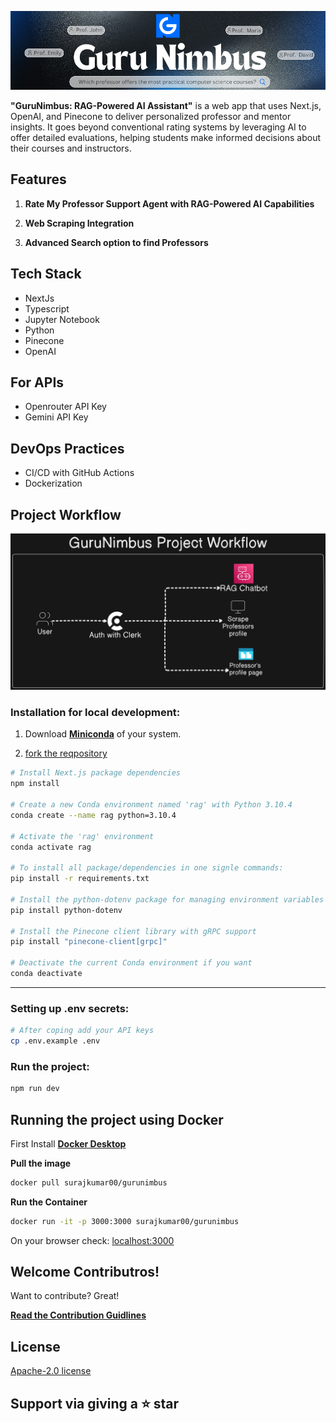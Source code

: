 ![GuruNimbus Banner](./public/GuruNimbus-README-banner.png)

**"GuruNimbus: RAG-Powered AI Assistant"** is a web app that uses Next.js, OpenAI, and Pinecone to deliver personalized professor and mentor insights. It goes beyond conventional rating systems by leveraging AI to offer detailed evaluations, helping students make informed decisions about their courses and instructors.

## Features

1. **Rate My Professor Support Agent with RAG-Powered AI Capabilities**

2. **Web Scraping Integration**

3. **Advanced Search option to find Professors**


## Tech Stack
- NextJs
- Typescript
- Jupyter Notebook
- Python
- Pinecone
- OpenAI

## For APIs
- Openrouter API Key
- Gemini API Key

## DevOps Practices
- CI/CD with GitHub Actions
- Dockerization 

## Project Workflow
![GuruNimbus Project Workflow](./public/GuruNimbus-Project-Workflow.png)


### Installation for local development:
1. Download [**Miniconda**](https://docs.anaconda.com/miniconda/) of your system.

2. [fork the reqpository](https://github.com/Suraj-kumar00/GuruNimbus/fork)



```bash
# Install Next.js package dependencies
npm install

# Create a new Conda environment named 'rag' with Python 3.10.4
conda create --name rag python=3.10.4

# Activate the 'rag' environment
conda activate rag

# To install all package/dependencies in one signle commands:
pip install -r requirements.txt

# Install the python-dotenv package for managing environment variables
pip install python-dotenv

# Install the Pinecone client library with gRPC support
pip install "pinecone-client[grpc]"

# Deactivate the current Conda environment if you want
conda deactivate

```

---
### Setting up .env secrets:
```bash
# After coping add your API keys
cp .env.example .env
```

### Run the project:
```bash
npm run dev
```

## Running the project using Docker
First Install [**Docker Desktop**](https://www.docker.com/products/docker-desktop/)

**Pull the image**
```bash
docker pull surajkumar00/gurunimbus 
```
**Run the Container**
```bash
docker run -it -p 3000:3000 surajkumar00/gurunimbus
```
On your browser check: [localhost:3000](localhost:3000)


## Welcome Contributros!
Want to contribute? Great!

[**Read the Contribution Guidlines**](https://github.com/Suraj-kumar00/GuruNimbus/blob/main/CONTRIBUTING.md)

## License

[Apache-2.0 license](https://github.com/Suraj-kumar00/GuruNimbus/blob/main/LICENSE)


## Support via giving a ⭐ star 